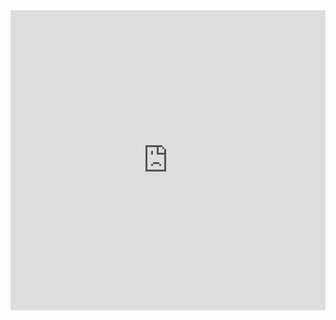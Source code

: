 <iframe 
    src="https://docs.google.com/presentation/d/e/2PACX-1vSTAhp5jqVhS_PlVZT0EcnxOh0qjBECvkKJtIdMifhC_hv80NPX4lmRgIRO-nHwNnkg4OofIavMxM6Q/embed?start=false&loop=false&delayms=3000"
    frameborder="0"
    width="100%"
    height="480"
    allowfullscreen="true"
    mozallowfullscreen="true"
    webkitallowfullscreen="true">
</iframe>
